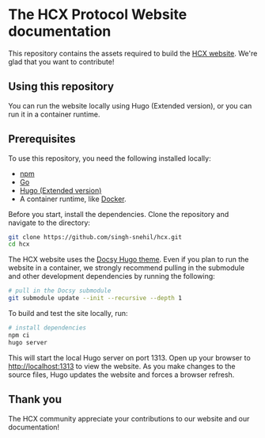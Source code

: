# The HCX Protocol Website documentation

This repository contains the assets required to build the [HCX website](https://singh-snehil.github.io/). We're glad that you want to contribute!

## Using this repository

You can run the website locally using Hugo (Extended version), or you can run it in a container runtime.

## Prerequisites

To use this repository, you need the following installed locally:

- [npm](https://www.npmjs.com/)
- [Go](https://golang.org/)
- [Hugo (Extended version)](https://gohugo.io/)
- A container runtime, like [Docker](https://www.docker.com/).

Before you start, install the dependencies. Clone the repository and navigate to the directory:

```bash
git clone https://github.com/singh-snehil/hcx.git
cd hcx
```

The HCX website uses the [Docsy Hugo theme](https://github.com/google/docsy#readme). Even if you plan to run the website in a container, we strongly recommend pulling in the submodule and other development dependencies by running the following:

```bash
# pull in the Docsy submodule
git submodule update --init --recursive --depth 1
```

To build and test the site locally, run:

```bash
# install dependencies
npm ci
hugo server
```

This will start the local Hugo server on port 1313. Open up your browser to <http://localhost:1313> to view the website. As you make changes to the source files, Hugo updates the website and forces a browser refresh.

## Thank you

The HCX community appreciate your contributions to our website and our documentation!
